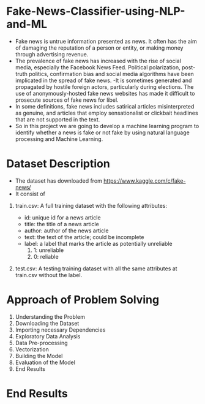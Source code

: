 # Fake-News-Classifier-using-NLP-and-ML
- Fake news is untrue information presented as news. It often has the aim of damaging the reputation of a person or entity, or making money through advertising revenue.
- The prevalence of fake news has increased with the rise of social media, especially the Facebook News Feed. Political polarization, post-truth politics, confirmation bias and social media algorithms have been implicated in the spread of fake news.
-It is sometimes generated and propagated by hostile foreign actors, particularly during elections. The use of anonymously-hosted fake news websites has made it difficult to prosecute sources of fake news for libel. 
- In some definitions, fake news includes satirical articles misinterpreted as genuine, and articles that employ sensationalist or clickbait headlines that are not supported in the text. 
- So in this project we are going to develop a machine learning program to identify whether a news is fake or not fake by using natural language processing and Machine Learning.

# Dataset Description
- The dataset has downloaded from https://www.kaggle.com/c/fake-news/
- It consist of 

1. train.csv: A full training dataset with the following attributes:
    - id: unique id for a news article
    - title: the title of a news article
    - author: author of the news article
    - text: the text of the article; could be incomplete
    - label: a label that marks the article as potentially unreliable
        1. 1: unreliable
        2. 0: reliable

2. test.csv: A testing training dataset with all the same attributes at train.csv without the label.

# Approach of Problem Solving
1. Understanding the Problem
2. Downloading the Dataset
3. Importing necessary Dependencies
4. Exploratory Data Analysis
5. Data Pre-processing
6. Vectorization
7. Building the Model
8. Evaluation of the Model
9. End Results

# End Results
